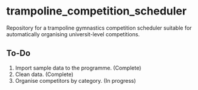 # trampoline_competition_scheduler
Repository for a trampoline gymnastics competition scheduler suitable for automatically organising universit-level competitions.

## To-Do
1. Import sample data to the programme. (Complete)
2. Clean data. (Complete)
3. Organise competitors by category. (In progress)